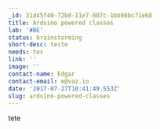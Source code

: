 ```yaml
---
_id: 31d45f40-72b8-11e7-807c-1bb98bc71e68
title: Arduino powered classes
lab: '#BE'
status: brainstorming
short-desc: teste
needs: tes
link: ''
image: ''
contact-name: Edgar
contact-email: e@vaz.io
date: '2017-07-27T10:41:49.553Z'
slug: arduino-powered-classes
---
```

tete
